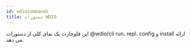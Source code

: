 ```yaml
---
id: wdiocommands
title: دستورات WDIO
---
```


این فلوچارت یک نمای کلی از دستورات @wdio/cli run، repl، config و install ارائه می دهد.
